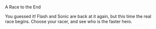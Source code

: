 A Race to the End

You guessed it! Flash and Sonic are back at it again, but this time the real race begins. Choose your racer, and see who is the faster hero. 